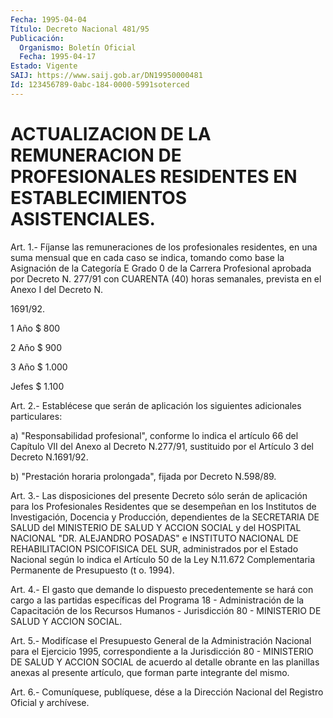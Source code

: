 ```yaml
---
Fecha: 1995-04-04
Título: Decreto Nacional 481/95
Publicación:
  Organismo: Boletín Oficial
  Fecha: 1995-04-17
Estado: Vigente
SAIJ: https://www.saij.gob.ar/DN19950000481
Id: 123456789-0abc-184-0000-5991soterced
---
```

# ACTUALIZACION DE LA REMUNERACION DE PROFESIONALES RESIDENTES EN ESTABLECIMIENTOS ASISTENCIALES.

<a id="1"></a>
Art.  1.-  Fíjanse  las  remuneraciones  de  los profesionales residentes,  en  una  suma  mensual  que  en  cada caso se  indica, tomando como base la Asignación de la Categoría  E  Grado  0  de la Carrera Profesional aprobada  por  Decreto N. 277/91 con CUARENTA (40)  horas  semanales,  prevista  en  el Anexo I del  Decreto   N.

1691/92.

1 Año $ 800

2 Año $ 900

3 Año $ 1.000

Jefes $ 1.100

<a id="2"></a>
Art.  2.-  Establécese  que serán de aplicación los siguientes adicionales particulares:

a) "Responsabilidad profesional",  conforme  lo indica el artículo 66 del Capítulo VII del Anexo al Decreto N.277/91,  sustituido  por el Artículo 3 del Decreto N.1691/92.

b)  "Prestación  horaria prolongada", fijada por Decreto N.598/89.

<a id="3"></a>
Art.  3.- Las disposiciones del presente Decreto sólo serán de aplicación para  los  Profesionales Residentes que se desempeñan en los Institutos de Investigación, Docencia y Producción, dependientes de la SECRETARIA  DE  SALUD  del MINISTERIO DE SALUD Y ACCION  SOCIAL y del HOSPITAL NACIONAL "DR.  ALEJANDRO  POSADAS"  e INSTITUTO    NACIONAL    DE  REHABILITACION  PSICOFISICA  DEL  SUR, administrados por el Estado  Nacional  según  lo indica el Artículo 50 de la Ley N.11.672 Complementaria Permanente  de  Presupuesto (t o. 1994).

<a id="4"></a>
Art.  4.- El gasto que demande lo dispuesto precedentemente se hará con cargo  a  las  partidas  específicas  del  Programa  18  - Administración  de  la  Capacitación  de  los  Recursos  Humanos  - Jurisdicción 80 - MINISTERIO DE SALUD Y ACCION SOCIAL.

<a id="5"></a>
Art. 5.- Modifícase el Presupuesto General de la Administración Nacional  para el Ejercicio 1995, correspondiente a la Jurisdicción 80 - MINISTERIO  DE  SALUD  Y  ACCION  SOCIAL de acuerdo al detalle obrante en las planillas anexas al presente  artículo,  que  forman parte integrante del mismo.

<a id="6"></a>
Art. 6.- Comuníquese, publíquese, dése a la Dirección Nacional del Registro Oficial y archívese.